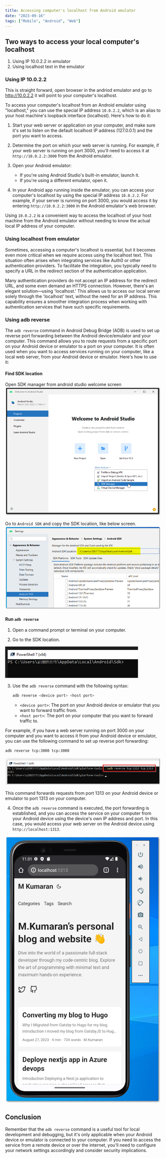 ```yaml
---
title: Accessing computer's localhost from Android emulator
date: "2023-09-16"
tags: ["Mobile", "Android", "Web"]
---
```

## Two ways to access your local computer's localhost
1. Using IP 10.0.2.2 in emulator
2. Using localhost text in the emulator

### Using IP 10.0.2.2
This is straight forward, open browser in the andriod emulator and go to http://10.0.2.2 it will point to your computer's localhost.

To access your computer's localhost from an Android emulator using "localhost," you can use the special IP address `10.0.2.2`, which is an alias to your host machine's loopback interface (localhost). Here's how to do it:

1. Start your web server or application on your computer, and make sure it's set to listen on the default localhost IP address (127.0.0.1) and the port you want to access.

2. Determine the port on which your web server is running. For example, if your web server is running on port 3000, you'll need to access it at `http://10.0.2.2:3000` from the Android emulator.

3. Open your Android emulator:

   - If you're using Android Studio's built-in emulator, launch it.
   - If you're using a different emulator, open it.

4. In your Android app running inside the emulator, you can access your computer's localhost by using the special IP address `10.0.2.2`. For example, if your server is running on port 3000, you would access it by entering `http://10.0.2.2:3000` in the Android emulator's web browser.

Using `10.0.2.2` is a convenient way to access the localhost of your host machine from the Android emulator without needing to know the actual local IP address of your computer.

### Using localhost from emulator
Sometimes, accessing a computer's localhost is essential, but it becomes even more critical when we require access using the localhost text. This situation often arises when integrating services like Auth0 or other authentication providers. To facilitate the integration, you typically need to specify a URL in the redirect section of the authentication application.

Many authentication providers do not accept an IP address for the redirect URL, and some even demand an HTTPS connection. However, there's an elegant solution—using 'localhost.' This allows us to access our local server solely through the 'localhost' text, without the need for an IP address. This capability ensures a smoother integration process when working with authentication services that have such specific requirements.

### Using adb reverse
The `adb reverse` command in Android Debug Bridge (ADB) is used to set up reverse port forwarding between the Android device/emulator and your computer. This command allows you to route requests from a specific port on your Android device or emulator to a port on your computer. It is often used when you want to access services running on your computer, like a local web server, from your Android device or emulator. Here's how to use it:

#### Find SDK location
Open SDK manager from android studio welcome screen
![android studio welcome screen](android-studio-welcome-screen.png)

Go to `Android SDK` and copy the SDK location, like below screen.
![android sdk settings screen](android-sdk-settings-screen.png)

#### Run `adb reverse`

1. Open a command prompt or terminal on your computer.

2. Go to the SDK location.

![command prompt in the SDK location](command-prompt-showing-sdk.png)

3. Use the `adb reverse` command with the following syntax:

   ```bash
   adb reverse <device port> <host port>
   ```

   - `<device port>`: The port on your Android device or emulator that you want to forward traffic from.
   - `<host port>`: The port on your computer that you want to forward traffic to.

For example, if you have a web server running on port 3000 on your computer and you want to access it from your Android device or emulator, you can use the following command to set up reverse port forwarding:

```bash
adb reverse tcp:3000 tcp:3000
```
![adb reverse running in command prompt](command-prompt-running-adb-reverse.png)

This command forwards requests from port 1313 on your Android device or emulator to port 1313 on your computer.

4. Once the `adb reverse` command is executed, the port forwarding is established, and you can access the service on your computer from your Android device using the device's own IP address and port. In this case, you would access your web server on the Android device using `http://localhost:1313`.

![Android emulator with localhost](android-emulator-localhost.png)

## Conclusion

Remember that the `adb reverse` command is a useful tool for local development and debugging, but it's only applicable when your Android device or emulator is connected to your computer. If you need to access the service from a remote device or over the internet, you'll need to configure your network settings accordingly and consider security implications.